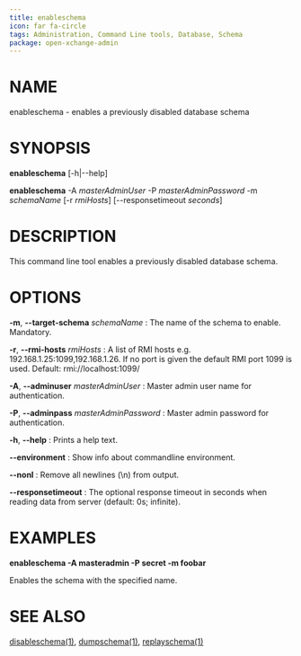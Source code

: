 ```yaml
---
title: enableschema
icon: far fa-circle
tags: Administration, Command Line tools, Database, Schema
package: open-xchange-admin
---
```


# NAME

enableschema - enables a previously disabled database schema

# SYNOPSIS

**enableschema** [-h|--help]

**enableschema** -A *masterAdminUser* -P *masterAdminPassword* -m *schemaName* [-r *rmiHosts*] [--responsetimeout *seconds*]

# DESCRIPTION

This command line tool enables a previously disabled database schema.

# OPTIONS

**-m**, **--target-schema** *schemaName*
: The name of the schema to enable. Mandatory.

**-r**, **--rmi-hosts** *rmiHosts*
: A list of RMI hosts e.g. 192.168.1.25:1099,192.168.1.26. If no port is given the default RMI port 1099 is used. Default: rmi://localhost:1099/

**-A**, **--adminuser** *masterAdminUser*
: Master admin user name for authentication.

**-P**, **--adminpass** *masterAdminPassword*
: Master admin password for authentication.

**-h**, **--help**
: Prints a help text.

**--environment**
: Show info about commandline environment.

**--nonl**
: Remove all newlines (\\n) from output.

**--responsetimeout**
: The optional response timeout in seconds when reading data from server (default: 0s; infinite).

# EXAMPLES

**enableschema -A masteradmin -P secret -m foobar**

Enables the schema with the specified name.

# SEE ALSO

[disableschema(1)](disableschema), [dumpschema(1)](dumpschema), [replayschema(1)](replayschema)
